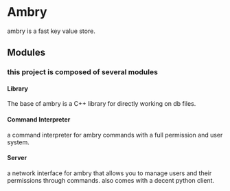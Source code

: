 # Ambry
ambry is a fast key value store.

## Modules
### this project is composed of several modules
#### Library
The base of ambry is a C++ library for directly working on db files.
#### Command Interpreter
a command interpreter for ambry commands with a full permission and user system.
#### Server
a network interface for ambry that allows you to manage users and their permissions through commands. also comes with a decent python client.

